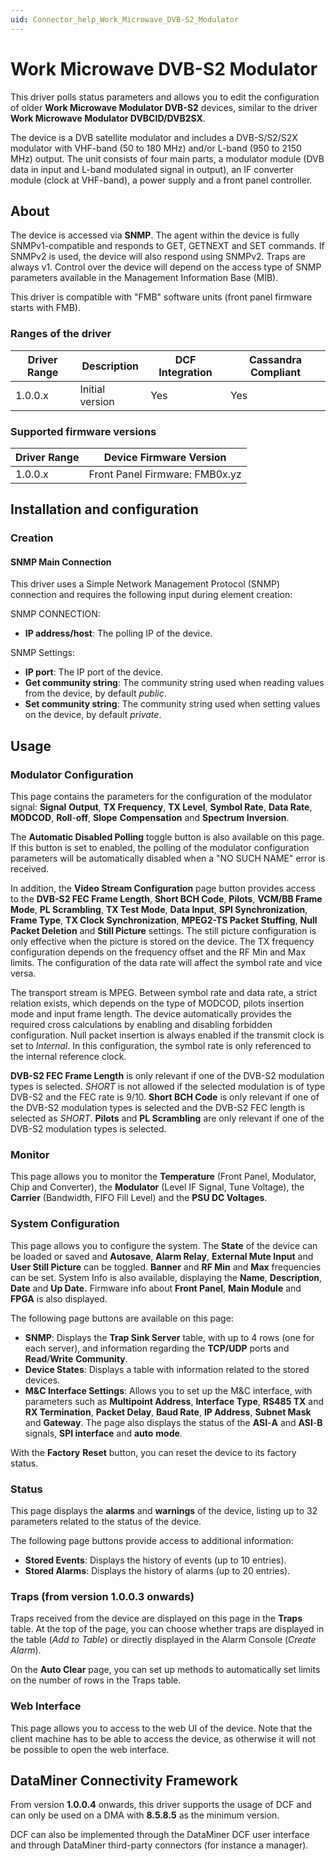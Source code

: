 ```yaml
---
uid: Connector_help_Work_Microwave_DVB-S2_Modulator
---
```


# Work Microwave DVB-S2 Modulator

This driver polls status parameters and allows you to edit the configuration of older **Work Microwave Modulator DVB-S2** devices, similar to the driver **Work Microwave Modulator DVBCID/DVB2SX**.

The device is a DVB satellite modulator and includes a DVB-S/S2/S2X modulator with VHF-band (50 to 180 MHz) and/or L-band (950 to 2150 MHz) output. The unit consists of four main parts, a modulator module (DVB data in input and L-band modulated signal in output), an IF converter module (clock at VHF-band), a power supply and a front panel controller.

## About

The device is accessed via **SNMP**. The agent within the device is fully SNMPv1-compatible and responds to GET, GETNEXT and SET commands. If SNMPv2 is used, the device will also respond using SNMPv2. Traps are always v1. Control over the device will depend on the access type of SNMP parameters available in the Management Information Base (MIB).

This driver is compatible with "FMB" software units (front panel firmware starts with FMB).

### Ranges of the driver

| **Driver Range** | **Description** | **DCF Integration** | **Cassandra Compliant** |
|------------------|-----------------|---------------------|-------------------------|
| 1.0.0.x          | Initial version | Yes                 | Yes                     |

### Supported firmware versions

| **Driver Range** | **Device Firmware Version**    |
|------------------|--------------------------------|
| 1.0.0.x          | Front Panel Firmware: FMB0x.yz |

## Installation and configuration

### Creation

#### SNMP Main Connection

This driver uses a Simple Network Management Protocol (SNMP) connection and requires the following input during element creation:

SNMP CONNECTION:

- **IP address/host**: The polling IP of the device.

SNMP Settings:

- **IP port**: The IP port of the device.
- **Get community string**: The community string used when reading values from the device, by default *public*.
- **Set community string**: The community string used when setting values on the device, by default *private*.

## Usage

### Modulator Configuration

This page contains the parameters for the configuration of the modulator signal: **Signal** **Output**, **TX Frequency**, **TX Level**, **Symbol Rate**, **Data Rate**, **MODCOD**, **Roll**-**off**, **Slope** **Compensation** and **Spectrum** **Inversion**.

The **Automatic Disabled Polling** toggle button is also available on this page. If this button is set to enabled, the polling of the modulator configuration parameters will be automatically disabled when a "NO SUCH NAME" error is received.

In addition, the **Video Stream Configuration** page button provides access to the **DVB-S2 FEC Frame Length**, **Short BCH Code**, **Pilots**, **VCM/BB Frame Mode**, **PL Scrambling**, **TX Test Mode**, **Data Input**, **SPI Synchronization**, **Frame Type**, **TX Clock Synchronization**, **MPEG2-TS Packet Stuffing**, **Null Packet Deletion** and **Still Picture** settings. The still picture configuration is only effective when the picture is stored on the device. The TX frequency configuration depends on the frequency offset and the RF Min and Max limits. The configuration of the data rate will affect the symbol rate and vice versa.

The transport stream is MPEG. Between symbol rate and data rate, a strict relation exists, which depends on the type of MODCOD, pilots insertion mode and input frame length. The device automatically provides the required cross calculations by enabling and disabling forbidden configuration. Null packet insertion is always enabled if the transmit clock is set to *Internal*. In this configuration, the symbol rate is only referenced to the internal reference clock.

**DVB-S2 FEC Frame Length** is only relevant if one of the DVB-S2 modulation types is selected. *SHORT* is not allowed if the selected modulation is of type DVB-S2 and the FEC rate is 9/10. **Short BCH Code** is only relevant if one of the DVB-S2 modulation types is selected and the DVB-S2 FEC length is selected as *SHORT*. **Pilots** and **PL Scrambling** are only relevant if one of the DVB-S2 modulation types is selected.

### Monitor

This page allows you to monitor the **Temperature** (Front Panel, Modulator, Chip and Converter), the **Modulator** (Level IF Signal, Tune Voltage), the **Carrier** (Bandwidth, FIFO Fill Level) and the **PSU DC Voltages**.

### System Configuration

This page allows you to configure the system. The **State** of the device can be loaded or saved and **Autosave**, **Alarm Relay**, **External Mute Input** and **User Still Picture** can be toggled. **Banner** and **RF Min** and **Max** frequencies can be set. System Info is also available, displaying the **Name**, **Description**, **Date** and **Up Date.** Firmware info about **Front Panel**, **Main Module** and **FPGA** is also displayed.

The following page buttons are available on this page:

- **SNMP**: Displays the **Trap Sink Server** table, with up to 4 rows (one for each server), and information regarding the **TCP/UDP** ports and **Read**/**Write** **Community**.
- **Device States**: Displays a table with information related to the stored devices.
- **M&C Interface Settings**: Allows you to set up the M&C interface, with parameters such as **Multipoint Address**, **Interface Type**, **RS485 TX** and **RX Termination**, **Packet Delay**, **Baud Rate**, **IP Address**, **Subnet Mask** and **Gateway**. The page also displays the status of the **ASI**-**A** and **ASI**-**B** signals, **SPI interface** and **auto** **mode**.

With the **Factory** **Reset** button, you can reset the device to its factory status.

### Status

This page displays the **alarms** and **warnings** of the device, listing up to 32 parameters related to the status of the device.

The following page buttons provide access to additional information:

- **Stored Events**: Displays the history of events (up to 10 entries).
- **Stored Alarms**: Displays the history of alarms (up to 20 entries).

### Traps (from version 1.0.0.3 onwards)

Traps received from the device are displayed on this page in the **Traps** table. At the top of the page, you can choose whether traps are displayed in the table (*Add to Table*) or directly displayed in the Alarm Console (*Create Alarm*).

On the **Auto Clear** page, you can set up methods to automatically set limits on the number of rows in the Traps table.

### Web Interface

This page allows you to access to the web UI of the device. Note that the client machine has to be able to access the device, as otherwise it will not be possible to open the web interface.

## DataMiner Connectivity Framework

From version **1.0.0.4** onwards, this driver supports the usage of DCF and can only be used on a DMA with **8.5.8.5** as the minimum version.

DCF can also be implemented through the DataMiner DCF user interface and through DataMiner third-party connectors (for instance a manager).
